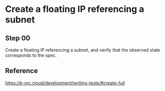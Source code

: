 # Create a floating IP referencing a subnet

## Step 00

Create a floating IP referencing a subnet, and verify that the observed state corresponds to the spec.

## Reference

https://k-orc.cloud/development/writing-tests/#create-full
